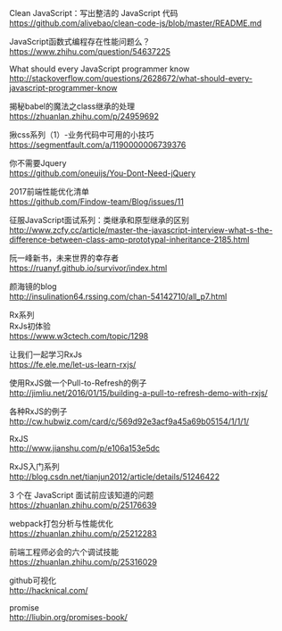 Clean JavaScript：写出整洁的 JavaScript 代码<br>
https://github.com/alivebao/clean-code-js/blob/master/README.md

JavaScript函数式编程存在性能问题么？<br>
https://www.zhihu.com/question/54637225

What should every JavaScript programmer know <br>
http://stackoverflow.com/questions/2628672/what-should-every-javascript-programmer-know

揭秘babel的魔法之class继承的处理 <br>
https://zhuanlan.zhihu.com/p/24959692

揪css系列（1）-业务代码中可用的小技巧 <br>
https://segmentfault.com/a/1190000006739376

你不需要Jquery<br>
https://github.com/oneuijs/You-Dont-Need-jQuery

2017前端性能优化清单<br>
https://github.com/Findow-team/Blog/issues/11

征服JavaScript面试系列：类继承和原型继承的区别<br>
http://www.zcfy.cc/article/master-the-javascript-interview-what-s-the-difference-between-class-amp-prototypal-inheritance-2185.html

阮一峰新书，未来世界的幸存者<br>
https://ruanyf.github.io/survivor/index.html

颜海镜的blog<br>
http://insulination64.rssing.com/chan-54142710/all_p7.html

Rx系列<br>
RxJs初体验<br>
https://www.w3ctech.com/topic/1298

让我们一起学习RxJs<br>
https://fe.ele.me/let-us-learn-rxjs/

使用RxJS做一个Pull-to-Refresh的例子<br>
http://jimliu.net/2016/01/15/building-a-pull-to-refresh-demo-with-rxjs/

各种RxJS的例子<br>
http://cw.hubwiz.com/card/c/569d92e3acf9a45a69b05154/1/1/1/

RxJS<br>
http://www.jianshu.com/p/e106a153e5dc

RxJS入门系列<br>
http://blog.csdn.net/tianjun2012/article/details/51246422

3 个在 JavaScript 面试前应该知道的问题<br>
https://zhuanlan.zhihu.com/p/25176639

webpack打包分析与性能优化<br>
https://zhuanlan.zhihu.com/p/25212283

前端工程师必会的六个调试技能<br>
https://zhuanlan.zhihu.com/p/25316029

github可视化<br>
http://hacknical.com/

promise<br>
http://liubin.org/promises-book/
